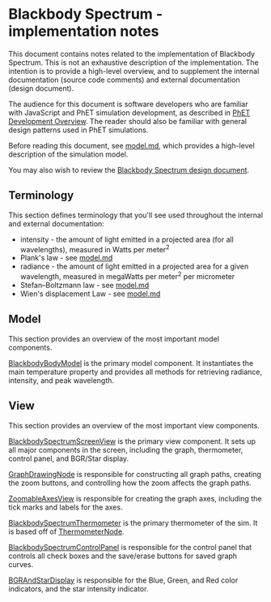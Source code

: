 # Blackbody Spectrum - implementation notes

This document contains notes related to the implementation of Blackbody Spectrum. This is not an exhaustive description
of the implementation.  The intention is to provide a high-level overview, and to supplement the internal documentation
(source code comments) and external documentation (design document).

The audience for this document is software developers who are familiar with JavaScript and PhET simulation development,
as described in [PhET Development Overview](http://bit.ly/phet-html5-development-overview).  The reader should also be
familiar with general design patterns used in PhET simulations.

Before reading this document, see [model.md](https://github.com/phetsims/blackbody-spectrum/tree/master/doc/model.md),
which provides a high-level description of the simulation model.

You may also wish to review the [Blackbody Spectrum design document](https://docs.google.com/document/d/12s243GhPT8Z17XoYPJmXVNNEWDIhRQkqhsAP8Oi7Twk/edit).

## Terminology

This section defines terminology that you'll see used throughout the internal and external documentation:

* intensity - the amount of light emitted in a projected area (for all wavelengths), measured in Watts per meter<sup>2</sup>
* Plank's law - see [model.md](https://github.com/phetsims/blackbody-spectrum/tree/master/doc/model.md)
* radiance - the amount of light emitted in a projected area for a given wavelength, measured in megaWatts per meter<sup>2</sup> per micrometer
* Stefan–Boltzmann law - see [model.md](https://github.com/phetsims/blackbody-spectrum/tree/master/doc/model.md)
* Wien's displacement Law - see [model.md](https://github.com/phetsims/blackbody-spectrum/tree/master/doc/model.md)

## Model

This section provides an overview of the most important model components.

[BlackbodyBodyModel](https://github.com/phetsims/blackbody-spectrum/blob/master/js/blackbody-spectrum/model/BlackbodyBodyModel.js) is the primary model component. It instantiates the main temperature property and provides all methods for retrieving radiance, intensity, and peak wavelength.

## View

This section provides an overview of the most important view components.

[BlackbodySpectrumScreenView](https://github.com/phetsims/blackbody-spectrum/blob/master/js/blackbody-spectrum/view/BlackbodySpectrumScreenView.js) is the primary view component. It sets up all major components in the screen, including the graph, thermometer, control panel, and BGR/Star display.

[GraphDrawingNode](https://github.com/phetsims/blackbody-spectrum/blob/master/js/blackbody-spectrum/view/GraphDrawingNode.js) is responsible for constructing all graph paths, creating the zoom buttons, and controlling how the zoom affects the graph paths.

[ZoomableAxesView](https://github.com/phetsims/blackbody-spectrum/blob/master/js/blackbody-spectrum/view/ZoomableAxesView.js) is responsible for creating the graph axes, including the tick marks and labels for the axes.

[BlackbodySpectrumThermometer](https://github.com/phetsims/blackbody-spectrum/blob/master/js/blackbody-spectrum/view/BlackbodySpectrumThermometer.js) is the primary thermometer of the sim. It is based off of [ThermometerNode](https://github.com/phetsims/scenery-phet/blob/master/js/ThermometerNode.js).

[BlackbodySpectrumControlPanel](https://github.com/phetsims/blackbody-spectrum/blob/master/js/blackbody-spectrum/view/BlackbodySpectrumControlPanel.js) is responsible for the control panel that controls all check boxes and the save/erase buttons for saved graph curves.

[BGRAndStarDisplay](https://github.com/phetsims/blackbody-spectrum/blob/master/js/blackbody-spectrum/view/BGRAndStarDisplay.js) is responsible for the Blue, Green, and Red color indicators, and the star intensity indicator.
